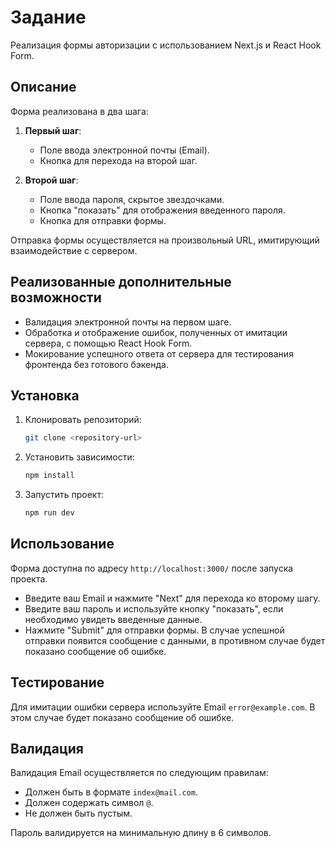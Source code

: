 # Задание

Реализация формы авторизации с использованием Next.js и React Hook Form.

## Описание

Форма реализована в два шага:

1. **Первый шаг**:

   - Поле ввода электронной почты (Email).
   - Кнопка для перехода на второй шаг.

2. **Второй шаг**:
   - Поле ввода пароля, скрытое звездочками.
   - Кнопка "показать" для отображения введенного пароля.
   - Кнопка для отправки формы.

Отправка формы осуществляется на произвольный URL, имитирующий взаимодействие с сервером.

## Реализованные дополнительные возможности

- Валидация электронной почты на первом шаге.
- Обработка и отображение ошибок, полученных от имитации сервера, с помощью React Hook Form.
- Мокирование успешного ответа от сервера для тестирования фронтенда без готового бэкенда.

## Установка

1. Клонировать репозиторий:

   ```bash
   git clone <repository-url>
   ```

2. Установить зависимости:

   ```bash
   npm install
   ```

3. Запустить проект:

   ```bash
   npm run dev
   ```

## Использование

Форма доступна по адресу `http://localhost:3000/` после запуска проекта.

- Введите ваш Email и нажмите "Next" для перехода ко второму шагу.
- Введите ваш пароль и используйте кнопку "показать", если необходимо увидеть введенные данные.
- Нажмите "Submit" для отправки формы. В случае успешной отправки появится сообщение с данными, в противном случае будет показано сообщение об ошибке.

## Тестирование

Для имитации ошибки сервера используйте Email `error@example.com`. В этом случае будет показано сообщение об ошибке.

## Валидация

Валидация Email осуществляется по следующим правилам:

- Должен быть в формате `index@mail.com`.
- Должен содержать символ `@`.
- Не должен быть пустым.

Пароль валидируется на минимальную длину в 6 символов.
